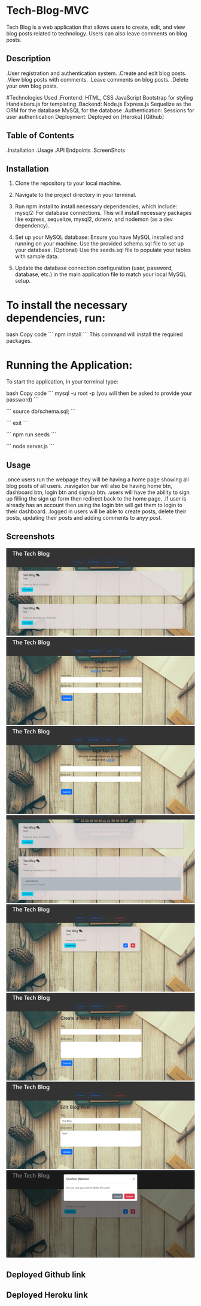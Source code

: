 # Tech-Blog-MVC
Tech Blog is a web application that allows users to create, edit, and view blog posts related to technology.
 Users can also leave comments on blog posts.

## Description
.User registration and authentication system.
.Create and edit blog posts.
.View blog posts with comments.
.Leave comments on blog posts.
.Delete your own blog posts.

#Technologies Used
.Frontend:
HTML, CSS
JavaScript
Bootstrap for styling
Handlebars.js for templating
.Backend:
Node.js
Express.js
Sequelize as the ORM for the database
MySQL for the database
.Authentication:
Sessions for user authentication
Deployment:
Deployed on [Heroku] [Github]

## Table of Contents
.Installation
.Usage
.API Endpoints
.ScreenShots

## Installation

1. Clone the repository to your local machine.

2. Navigate to the project directory in your terminal.

3. Run npm install to install necessary dependencies, which include:
mysql2: For database connections.
This will install necessary packages like express, sequelize, mysql2, dotenv, and nodemon (as a dev dependency).


4. Set up your MySQL database:
Ensure you have MySQL installed and running on your machine.
Use the provided schema.sql file to set up your database.
(Optional) Use the seeds.sql file to populate your tables with sample data.

5. Update the database connection configuration (user, password, database, etc.) in the main application file to match your local MySQL setup.
# To install the necessary dependencies, run:
bash
Copy code
\`\`\`
npm install
\`\`\`
This command will install the required packages.

# Running the Application:
To start the application, in your terminal type:

bash
Copy code
\`\`\`
mysql -u root -p (you will then be asked to provide your password)
\`\`\`

\`\`\`
source db/schema.sql;
\`\`\`

\`\`\`
exit
\`\`\`

\`\`\`
npm run seeds
\`\`\`

\`\`\`
node server.js
\`\`\`

## Usage
.once users run the webpage they will be having a home page showing all blog posts of all users.
.navigaton bar will also be having home btn, dashboard btn, login btn and signup btn.
.users will have the ability to sign up filling the sign up form then redirect back to the home page.
.if user is already has an account then using the login btn will get them to login to their dashboard.
.logged in users will be able to create posts, delete their posts, updating their posts and adding comments to anyy post.

## Screenshots
![example-1 homepage](./Assets/homepage.png)
![example-2 login ](./Assets/login.png)
![example-3 signup](./Assets/signUp.png)
![example-4 comments](./Assets/comments.png)
![example-5 dashboard](.//Assets/dashboard.png)
![example-6 newpost](./Assets/newpost.png)
![example-7 update](./Assets/update.png)
![example-8 delete](./Assets/delete.png)

## Deployed Github link


## Deployed Heroku link